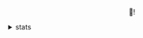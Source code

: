 <p align="center">🥦!</p><details><summary>stats</summary><img src="https://github-readme-stats.vercel.app/api?username=blockparole&theme=prussian&show_icons=true&count_private=true&hide_title=true&hide=stars&line_height=28"/></details>
